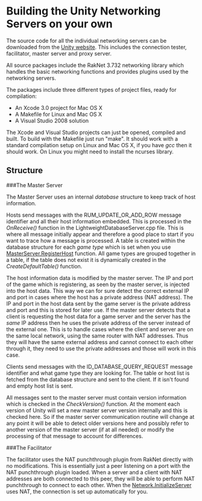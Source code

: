 Building the Unity Networking Servers on your own
=================================================


The source code for all the individual networking servers can be downloaded from the [Unity website](http://www.unity3d.com/master-server/index.html.html). This includes the connection tester, facilitator, master server and proxy server.

All source packages include the RakNet 3.732 networking library which handles the basic networking functions and provides plugins used by the networking servers.

The packages include three different types of project files, ready for compilation:
* An Xcode 3.0 project for Mac OS X
* A Makefile for Linux and Mac OS X
* A Visual Studio 2008 solution

The Xcode and Visual Studio projects can just be opened, compiled and built. To build with the Makefile just run "make". It should work with a standard compilation setup on Linux and Mac OS X, if you have _gcc_ then it should work. On Linux you might need to install the ncurses library.

Structure
---------


###The Master Server

The Master Server uses an internal _database_ structure to keep track of host information. 

Hosts send messages with the RUM_UPDATE_OR_ADD_ROW message identifier and all their host information embedded. This is processed in the _OnReceive()_ function in the LightweightDatabaseServer.cpp file. This is where all message initially appear and therefore a good place to start if you want to trace how a message is processed. A table is created within the database structure for each _game type_ which is set when you use [MasterServer.RegisterHost](scriptref:masterserver.registerhost.html.html) function. All game types are grouped together in a table, if the table does not exist it is dynamically created in the _CreateDefaultTable()_ function.

The host information data is modified by the master server. The IP and port of the game which is registering, as seen by the master server, is injected into the host data. This way we can for sure detect the correct external IP and port in cases where the host has a private address (NAT address). The IP and port in the host data sent by the game server is the private address and port and this is stored for later use. If the master server detects that a client is requesting the host data for a game server and the server has the _same_ IP address then he uses the private address of the server instead of the external one. This is to handle cases where  the client and server are on the same local network, using the same router with NAT addresses. Thus they will have the same external address and cannot connect to each other through it, they need to use the private addresses and those will work in this case.

Clients send messages with the ID_DATABASE_QUERY_REQUEST message identifier and what game type they are looking for. The table or host list is fetched from the database structure and sent to the client. If it isn't found and empty host list is sent.

All messages sent to the master server must contain version information which is checked in the _CheckVersion()_ function. At the moment each version of Unity will set a new master server version internally and this is checked here. So if the master server communication routine will change at any point it will be able to detect older versions here and possibly refer to another version of the master server (if at all needed) or modify the processing of that message to account for differences.

###The Facilitator

The facilitator uses the NAT punchthrough plugin from RakNet directly with no modifications. This is essentially just a peer listening on a port with the NAT punchthrough plugin loaded. When a server and a client with NAT addresses are both connected to this peer, they will be able to perform NAT punchthrough to connect to each other. When the [Network.InitializeServer](scriptref:network.initializeserver.html) uses NAT, the connection is set up automatically for you.
